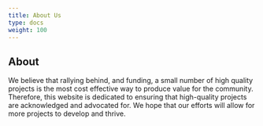 ```yaml
---
title: About Us
type: docs
weight: 100
---
```


## About

We believe that rallying behind, and funding, a small number of high quality projects is the most cost effective way to produce value for the community.  Therefore, this website is dedicated to ensuring that high-quality projects are acknowledged and advocated for.  We hope that our efforts will allow for more projects to develop and thrive.

